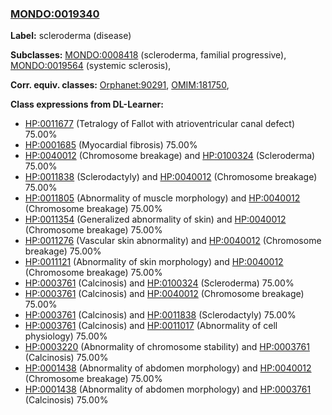 
### [MONDO:0019340](http://purl.obolibrary.org/obo/MONDO_0019340)
**Label:** scleroderma (disease)

**Subclasses:** [MONDO:0008418](http://purl.obolibrary.org/obo/MONDO_0008418) (scleroderma, familial progressive), [MONDO:0019564](http://purl.obolibrary.org/obo/MONDO_0019564) (systemic sclerosis), 

**Corr. equiv. classes:** [Orphanet:90291](http://www.orpha.net/ORDO/Orphanet_90291), [OMIM:181750](http://purl.obolibrary.org/obo/OMIM_181750), 

**Class expressions from DL-Learner:**

- [HP:0011677](http://purl.obolibrary.org/obo/HP_0011677) (Tetralogy of Fallot with atrioventricular canal defect) 75.00%
- [HP:0001685](http://purl.obolibrary.org/obo/HP_0001685) (Myocardial fibrosis) 75.00%
- [HP:0040012](http://purl.obolibrary.org/obo/HP_0040012) (Chromosome breakage) and [HP:0100324](http://purl.obolibrary.org/obo/HP_0100324) (Scleroderma) 75.00%
- [HP:0011838](http://purl.obolibrary.org/obo/HP_0011838) (Sclerodactyly) and [HP:0040012](http://purl.obolibrary.org/obo/HP_0040012) (Chromosome breakage) 75.00%
- [HP:0011805](http://purl.obolibrary.org/obo/HP_0011805) (Abnormality of muscle morphology) and [HP:0040012](http://purl.obolibrary.org/obo/HP_0040012) (Chromosome breakage) 75.00%
- [HP:0011354](http://purl.obolibrary.org/obo/HP_0011354) (Generalized abnormality of skin) and [HP:0040012](http://purl.obolibrary.org/obo/HP_0040012) (Chromosome breakage) 75.00%
- [HP:0011276](http://purl.obolibrary.org/obo/HP_0011276) (Vascular skin abnormality) and [HP:0040012](http://purl.obolibrary.org/obo/HP_0040012) (Chromosome breakage) 75.00%
- [HP:0011121](http://purl.obolibrary.org/obo/HP_0011121) (Abnormality of skin morphology) and [HP:0040012](http://purl.obolibrary.org/obo/HP_0040012) (Chromosome breakage) 75.00%
- [HP:0003761](http://purl.obolibrary.org/obo/HP_0003761) (Calcinosis) and [HP:0100324](http://purl.obolibrary.org/obo/HP_0100324) (Scleroderma) 75.00%
- [HP:0003761](http://purl.obolibrary.org/obo/HP_0003761) (Calcinosis) and [HP:0040012](http://purl.obolibrary.org/obo/HP_0040012) (Chromosome breakage) 75.00%
- [HP:0003761](http://purl.obolibrary.org/obo/HP_0003761) (Calcinosis) and [HP:0011838](http://purl.obolibrary.org/obo/HP_0011838) (Sclerodactyly) 75.00%
- [HP:0003761](http://purl.obolibrary.org/obo/HP_0003761) (Calcinosis) and [HP:0011017](http://purl.obolibrary.org/obo/HP_0011017) (Abnormality of cell physiology) 75.00%
- [HP:0003220](http://purl.obolibrary.org/obo/HP_0003220) (Abnormality of chromosome stability) and [HP:0003761](http://purl.obolibrary.org/obo/HP_0003761) (Calcinosis) 75.00%
- [HP:0001438](http://purl.obolibrary.org/obo/HP_0001438) (Abnormality of abdomen morphology) and [HP:0040012](http://purl.obolibrary.org/obo/HP_0040012) (Chromosome breakage) 75.00%
- [HP:0001438](http://purl.obolibrary.org/obo/HP_0001438) (Abnormality of abdomen morphology) and [HP:0003761](http://purl.obolibrary.org/obo/HP_0003761) (Calcinosis) 75.00%


